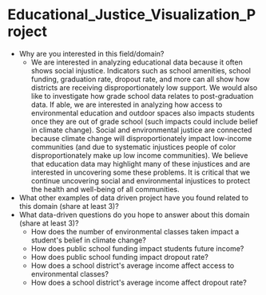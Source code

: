 # Educational_Justice_Visualization_Project
- Why are you interested in this field/domain?
  - We are interested in analyzing educational data because it often shows social injustice. Indicators such as school amenities, school funding, graduation rate, dropout rate, and more can all show how districts are receiving disproportionately low support. We would also like to investigate how grade school data relates to post-graduation data. If able, we are interested in analyzing how access to environmental education and outdoor spaces also impacts students once they are out of grade school (such impacts could include belief in climate change). Social and environmental justice are connected because climate change will disproportionately impact low-income communities (and due to systematic injustices people of color disproportionately make up low income communities). We believe that education data may highlight many of these injustices and are interested in uncovering some these problems. It is critical that we continue uncovering social and environmental injustices to protect the health and well-being of all communities.
- What other examples of data driven project have you found related to this domain (share at least 3)?
- What data-driven questions do you hope to answer about this domain (share at least 3)?
  - How does the number of environmental classes taken impact a student's belief in climate change?
  - How does public school funding impact students future income?
  - How does public school funding impact dropout rate?
  - How does a school district's average income affect access to environmental classes?
  - How does a school district's average income affect dropout rate?

